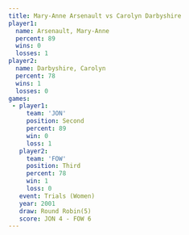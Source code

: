 ```yaml
---
title: Mary-Anne Arsenault vs Carolyn Darbyshire
player1:                    
  name: Arsenault, Mary-Anne
  percent: 89               
  wins: 0                   
  losses: 1                 
player2:                    
  name: Darbyshire, Carolyn 
  percent: 78               
  wins: 1                   
  losses: 0                 
games:
 - player1:          
     team: 'JON'     
     position: Second
     percent: 89     
     win: 0          
     loss: 1         
   player2:         
     team: 'FOW'    
     position: Third
     percent: 78    
     win: 1         
     loss: 0        
   event: Trials (Women)
   year: 2001           
   draw: Round Robin(5) 
   score: JON 4 - FOW 6 
---
```

